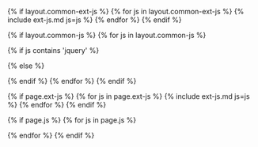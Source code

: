 {% if layout.common-ext-js %}
{% for js in layout.common-ext-js %}
{% include ext-js.md js=js %}
{% endfor %}
{% endif %}

{% if layout.common-js %}
{% for js in layout.common-js %}

<!-- doing something a bit funky here because I want to be careful not to include JQuery twice! -->

{% if js contains 'jquery' %}

<script>
if (typeof jQuery == 'undefined') {
document.write('<script src="{{ js | relative_url }}"></scr' + 'ipt>');
}
</script>

{% else %}

<script src="{{ js | relative_url }}"></script>

{% endif %}
{% endfor %}
{% endif %}

{% if page.ext-js %}
{% for js in page.ext-js %}
{% include ext-js.md js=js %}
{% endfor %}
{% endif %}

{% if page.js %}
{% for js in page.js %}

<script src="{{ js | relative_url }}"></script>

{% endfor %}
{% endif %}

